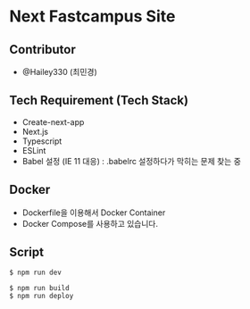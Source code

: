 # Next Fastcampus Site

## Contributor

- @Hailey330 (최민경)

## Tech Requirement (Tech Stack)

- Create-next-app
- Next.js
- Typescript
- ESLint
- Babel 설정 (IE 11 대응) : .babelrc 설정하다가 막히는 문제 찾는 중

## Docker

- Dockerfile을 이용해서 Docker Container
- Docker Compose를 사용하고 있습니다.

## Script

```
$ npm run dev
```

```
$ npm run build
$ npm run deploy
```
